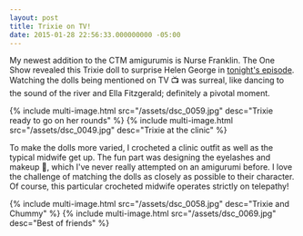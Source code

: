 ```yaml
---
layout: post
title: Trixie on TV!
date: 2015-01-28 22:56:33.000000000 -05:00
---
```

My newest addition to the CTM amigurumis is Nurse Franklin. The One Show revealed this Trixie doll to surprise Helen George in [tonight's episode](http://www.bbc.co.uk/programmes/b007tcw7). Watching the dolls being mentioned on TV 📺 was surreal, like dancing to the sound of the river and Ella Fitzgerald; definitely a pivotal moment.

<div class="images">
    {% include multi-image.html src="/assets/dsc_0059.jpg" desc="Trixie ready to go on her rounds" %}
    {% include multi-image.html src="/assets/dsc_0049.jpg" desc="Trixie at the clinic" %}
</div>

To make the dolls more varied, I crocheted a clinic outfit as well as the typical midwife get up. The fun part was designing the eyelashes and makeup 💄, which I've never really attempted on an amigurumi before. I love the challenge of matching the dolls as closely as possible to their character. Of course, this particular crocheted midwife operates strictly on telepathy!

<div class="images">
    {% include multi-image.html src="/assets/dsc_0058.jpg" desc="Trixie and Chummy" %}
    {% include multi-image.html src="/assets/dsc_0069.jpg" desc="Best of friends" %}
</div>